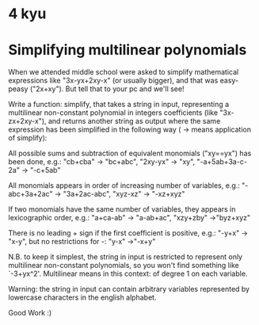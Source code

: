 4 kyu
===========================================
Simplifying multilinear polynomials
===========================================

When we attended middle school were asked to simplify mathematical expressions like "3x-yx+2xy-x" (or usually bigger), and that was easy-peasy ("2x+xy"). But tell that to your pc and we'll see!

Write a function: simplify, that takes a string in input, representing a multilinear non-constant polynomial in integers coefficients (like "3x-zx+2xy-x"), and returns another string as output where the same expression has been simplified in the following way ( -> means application of simplify):

All possible sums and subtraction of equivalent monomials ("xy==yx") has been done, e.g.:
"cb+cba" -> "bc+abc", "2xy-yx" -> "xy", "-a+5ab+3a-c-2a" -> "-c+5ab"


All monomials appears in order of increasing number of variables, e.g.:
"-abc+3a+2ac" -> "3a+2ac-abc", "xyz-xz" -> "-xz+xyz"

If two monomials have the same number of variables, they appears in lexicographic order, e.g.:
"a+ca-ab" -> "a-ab+ac", "xzy+zby" ->"byz+xyz"

There is no leading + sign if the first coefficient is positive, e.g.:
"-y+x" -> "x-y", but no restrictions for -: "y-x" ->"-x+y"

N.B. to keep it simplest, the string in input is restricted to represent only multilinear non-constant polynomials, so you won't find something like `-3+yx^2'. Multilinear means in this context: of degree 1 on each variable.

Warning: the string in input can contain arbitrary variables represented by lowercase characters in the english alphabet.

Good Work :)